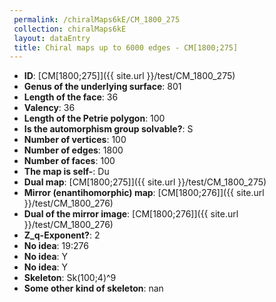 ```yaml
--- 
 permalink: /chiralMaps6kE/CM_1800_275 
 collection: chiralMaps6kE
 layout: dataEntry
 title: Chiral maps up to 6000 edges - CM[1800;275]
---
```


- **ID**: [CM[1800;275]]({{ site.url }}/test/CM_1800_275)
- **Genus of the underlying surface**: 801
- **Length of the face**: 36
- **Valency**: 36
- **Length of the Petrie polygon**: 100
- **Is the automorphism group solvable?**: S
- **Number of vertices**: 100
- **Number of edges**: 1800
- **Number of faces**: 100
- **The map is self-**: Du
- **Dual map**: [CM[1800;275]]({{ site.url }}/test/CM_1800_275)
- **Mirror (enantihomorphic) map**: [CM[1800;276]]({{ site.url }}/test/CM_1800_276)
- **Dual of the mirror image**: [CM[1800;276]]({{ site.url }}/test/CM_1800_276)
- **Z_q-Exponent?**: 2
- **No idea**:  19:276
- **No idea**: Y
- **No idea**: Y
- **Skeleton**: Sk(100;4)^9
- **Some other kind of skeleton**: nan
